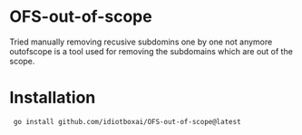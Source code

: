 # OFS-out-of-scope
Tried manually removing recusive subdomins one by one not anymore outofscope is a tool used for removing the subdomains which are out of the scope.

# Installation 

```
 go install github.com/idiotboxai/OFS-out-of-scope@latest
```
